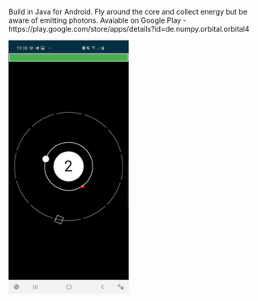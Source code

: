 <p>Build in Java for Android. 
Fly around the core and collect energy but be aware of emitting photons.  
Avaiable on Google Play - https://play.google.com/store/apps/details?id=de.numpy.orbital.orbital4 </p>
<img align="left" width="" height="500" src="/app/atomicorbit1.jpg">
